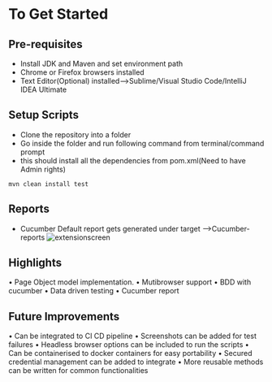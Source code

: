 # To Get Started

## Pre-requisites

- Install JDK and Maven and set environment path
- Chrome or Firefox browsers installed
- Text Editor(Optional) installed-->Sublime/Visual Studio Code/IntelliJ IDEA Ultimate

## Setup Scripts

- Clone the repository into a folder
- Go inside the folder and run following command from terminal/command prompt
- this should install all the dependencies from pom.xml(Need to have Admin rights)

```
mvn clean install test
```

## Reports

- Cucumber Default report gets generated under target -->Cucumber-reports
  ![extensionscreen](.src/artifacts/Cucumber_reports.png)
  
## Highlights
•	Page Object model implementation.
•	Mutibrowser support
•	BDD with cucumber
•	Data driven testing
•	Cucumber report

## Future Improvements
•	Can be integrated to CI CD pipeline
•	Screenshots can be added for test failures
•	Headless browser options can be included to run the scripts
•	Can be containerised to  docker containers for easy portability
•	Secured  credential management can be added to integrate
•	More reusable methods can be written for common functionalities
